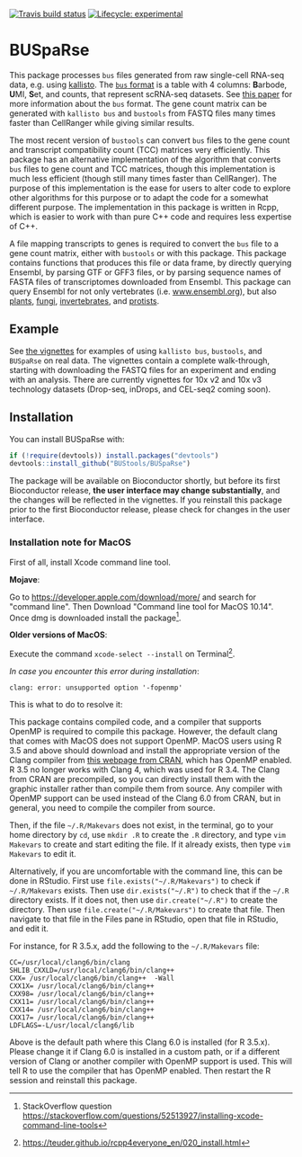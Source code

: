 <!-- badges: start -->
[![Travis build status](https://travis-ci.com/BUStools/BUSpaRse.svg?branch=master)](https://travis-ci.com/BUStools/BUSpaRse)
[![Lifecycle: experimental](https://img.shields.io/badge/lifecycle-experimental-orange.svg)](https://www.tidyverse.org/lifecycle/#experimental)
<!-- badges: end -->

# BUSpaRse

This package processes `bus` files generated from raw single-cell RNA-seq data, e.g. using [kallisto](http://pachterlab.github.io/kallisto/). The [`bus` format](https://github.com/BUStools/BUS-format) is a table with 4 columns: **B**arbode, **U**MI, **S**et, and counts, that represent scRNA-seq datasets. See [this paper](https://academic.oup.com/bioinformatics/advance-article-abstract/doi/10.1093/bioinformatics/btz279/5487510?redirectedFrom=fulltext) for more information about the `bus` format. The gene count matrix can be generated with `kallisto bus` and `bustools` from FASTQ files many times faster than CellRanger while giving similar results. 

The most recent version of `bustools` can convert `bus` files to the gene count and transcript compatibility count (TCC) matrices very efficiently. This package has an alternative implementation of the algorithm that converts `bus` files to gene count and TCC matrices, though this implementation is much less efficient (though still many times faster than CellRanger). The purpose of this implementation is the ease for users to alter code to explore other algorithms for this purpose or to adapt the code for a somewhat different purpose. The implementation in this package is written in Rcpp, which is easier to work with than pure C++ code and requires less expertise of C++.

A file mapping transcripts to genes is required to convert the `bus` file to a gene count matrix, either with `bustools` or with this package. This package contains functions that produces this file or data frame, by directly querying Ensembl, by parsing GTF or GFF3 files, or by parsing sequence names of FASTA files of transcriptomes downloaded from Ensembl. This package can query Ensembl for not only vertebrates (i.e. www.ensembl.org), but also [plants](plants.ensembl.org), [fungi](fungi.ensembl.org), [invertebrates](metazoa.ensembl.org), and [protists](protists.ensembl.org). 

## Example
See [the vignettes](https://bustools.github.io/BUS_notebooks_R/index.html) for examples of using `kallisto bus`, `bustools`, and `BUSpaRse` on real data. The vignettes contain a complete walk-through, starting with downloading the FASTQ files for an experiment and ending with an analysis. There are currently vignettes for 10x v2 and 10x v3 technology datasets (Drop-seq, inDrops, and CEL-seq2 coming soon). 

## Installation

You can install BUSpaRse with:

``` r
if (!require(devtools)) install.packages("devtools")
devtools::install_github("BUStools/BUSpaRse")
```

The package will be available on Bioconductor shortly, but before its first Bioconductor release, **the user interface may change substantially**, and the changes will be reflected in the vignettes. If you reinstall this package prior to the first Bioconductor release, please check for changes in the user interface.


### Installation note for MacOS
First of all, install Xcode command line tool. 

**Mojave**:

Go to https://developer.apple.com/download/more/ and search for "command line". Then Download "Command line tool for MacOS 10.14". Once dmg is downloaded install the package[^1].

**Older versions of MacOS**: 

Execute the command `xcode-select --install` on Terminal[^2].

_In case you encounter this error during installation_:

```
clang: error: unsupported option '-fopenmp'
```

This is what to do to resolve it:

This package contains compiled code, and a compiler that supports OpenMP is required to compile this package. However, the default clang that comes with MacOS does not support OpenMP. MacOS users using R 3.5 and above should download and install the appropriate version of the Clang compiler from [this webpage from CRAN](https://cran.r-project.org/bin/macosx/tools/), which has OpenMP enabled. R 3.5 no longer works with Clang 4, which was used for R 3.4. The Clang from CRAN are precompiled, so you can directly install them with the graphic installer rather than compile them from source. Any compiler with OpenMP support can be used instead of the Clang 6.0 from CRAN, but in general, you need to compile the compiler from source.

Then, if the file `~/.R/Makevars` does not exist, in the terminal, go to your home directory by `cd`, use `mkdir .R` to create the `.R` directory, and type `vim Makevars` to create and start editing the file. If it already exists, then type `vim Makevars` to edit it.

Alternatively, if you are uncomfortable with the command line, this can be done in RStudio. First use `file.exists("~/.R/Makevars")` to check if `~/.R/Makevars` exists. Then use `dir.exists("~/.R")` to check that if the `~/.R` directory exists. If it does not, then use `dir.create("~/.R")` to create the directory. Then use `file.create("~/.R/Makevars")` to create that file. Then navigate to that file in the Files pane in RStudio, open that file in RStudio, and edit it.

For instance, for R 3.5.x, add the following to the `~/.R/Makevars` file:

```
CC=/usr/local/clang6/bin/clang
SHLIB_CXXLD=/usr/local/clang6/bin/clang++
CXX= /usr/local/clang6/bin/clang++  -Wall
CXX1X= /usr/local/clang6/bin/clang++
CXX98= /usr/local/clang6/bin/clang++
CXX11= /usr/local/clang6/bin/clang++
CXX14= /usr/local/clang6/bin/clang++
CXX17= /usr/local/clang6/bin/clang++
LDFLAGS=-L/usr/local/clang6/lib

```

Above is the default path where this Clang 6.0 is installed (for R 3.5.x). Please change it if Clang 6.0 is installed in a custom path, or if a different version of Clang or another compiler with OpenMP support is used. This will tell R to use the compiler that has OpenMP enabled. Then restart the R session and reinstall this package.

[^1]: StackOverflow question https://stackoverflow.com/questions/52513927/installing-xcode-command-line-tools

[^2]: https://teuder.github.io/rcpp4everyone_en/020_install.html
